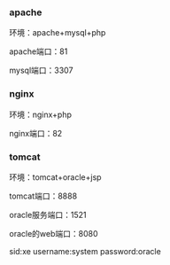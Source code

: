 ### apache
环境：apache+mysql+php

apache端口：81

mysql端口：3307

### nginx
环境：nginx+php

nginx端口：82

### tomcat
环境：tomcat+oracle+jsp

tomcat端口：8888

oracle服务端口：1521

oracle的web端口：8080

sid:xe username:system password:oracle
